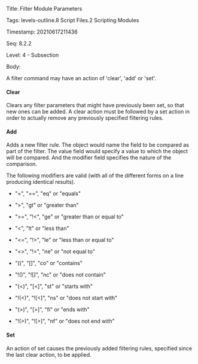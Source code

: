 Title:  Filter Module Parameters

Tags:   levels-outline.8 Script Files.2 Scripting Modules

Timestamp: 20210617211436

Seq:    8.2.2

Level:  4 - Subsection

Body: 

A filter command may have an action of 'clear', 'add' or 'set'.

#### Clear

Clears any filter parameters that might have previously been set, so that new ones can be added. A clear action must be followed by a set action in order to actually remove any previously specified filtering rules. 

#### Add

Adds a new filter rule. The object would name the field to be compared as part of the filter. The value field would specify a value to which the object will be compared. And the modifier field specifies the nature of the comparison. 

The following modifiers are valid (with all of the different forms on a line producing identical results).

* "=", "==", "eq" or "equals"

* ">", "gt" or "greater than"

* ">=", "!<", "ge" or "greater than or equal to"

* "<", "lt" or "less than"

* "<=", "!>", "le" or "less than or equal to"

* "<>", "!=", "ne" or "not equal to"

* "()", "[]", "co" or "contains"

* "!()", "![]", "nc" or "does not contain"

* "(<)", "[<]", "st" or "starts with"

* "!(<)", "![<]", "ns" or "does not start with"

* "(>)", "[>]", "fi" or "ends with"

* "!(>)", "![>]", "nf" or "does not end with"

#### Set

An action of set causes the previously added filtering rules, specified since the last clear action, to be applied.
